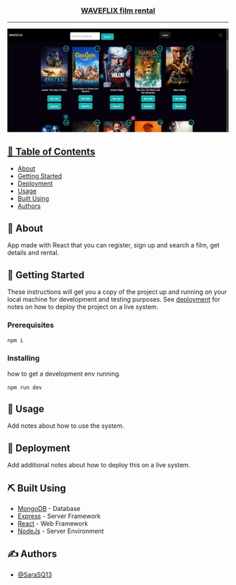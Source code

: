 <p align="center">
  <a href="" rel="noopener">

</p>

<h3 align="center">WAVEFLIX film rental</h3>



---

![home](./src/assets/captura-home.png)
    <br> 
</p>

## 📝 Table of Contents

- [About](#about)
- [Getting Started](#getting_started)
- [Deployment](#deployment)
- [Usage](#usage)
- [Built Using](#built_using)
- [Authors](#authors)


## 🧐 About <a name = "about"></a>

App made with React that you can register, sign up and search a film, get details and rental. 

## 🏁 Getting Started <a name = "getting_started"></a>

These instructions will get you a copy of the project up and running on your local machine for development and testing purposes. See [deployment](#deployment) for notes on how to deploy the project on a live system.

### Prerequisites



```
npm i
```

### Installing

how to get a development env running.


```
npm run dev
```





## 🎈 Usage <a name="usage"></a>

Add notes about how to use the system.

## 🚀 Deployment <a name = "deployment"></a>

Add additional notes about how to deploy this on a live system.

## ⛏️ Built Using <a name = "built_using"></a>

- [MongoDB](https://www.mongodb.com/) - Database
- [Express](https://expressjs.com/) - Server Framework
- [React](https://es.reactjs.org/) - Web Framework
- [NodeJs](https://nodejs.org/en/) - Server Environment

## ✍️ Authors <a name = "authors"></a>

- [@SaraSQ13](https://github.com/SaraSQ13) 



